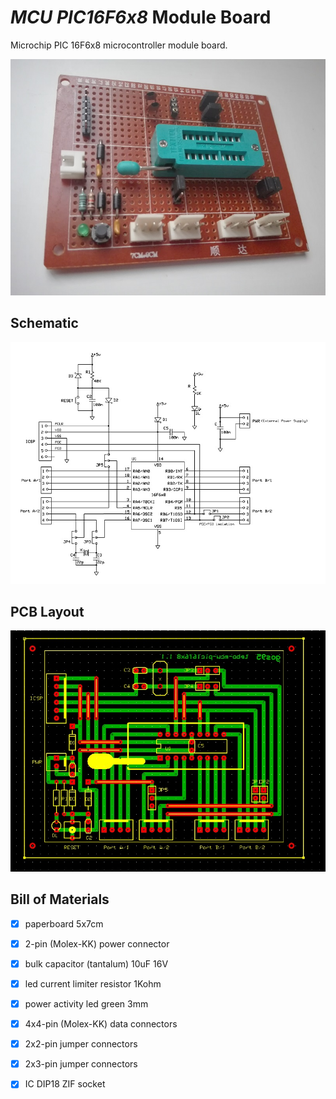 # *MCU PIC16F6x8* Module Board
Microchip PIC 16F6x8 microcontroller module board.

![mob-built](mob-mcu-16f6x8_built.jpg)


## Schematic
![mob-schematic](mob-mcu-16f6x8_sch.jpg)


## PCB Layout
![mob-pcb](mob-mcu-16f6x8_pcb.jpg)


## Bill of Materials
- [x] paperboard 5x7cm
- [x] 2-pin (Molex-KK) power connector
- [x] bulk capacitor (tantalum) 10uF 16V
- [x] led current limiter resistor 1Kohm
- [x] power activity led green 3mm

- [x] 4x4-pin (Molex-KK) data connectors
- [x] 2x2-pin  jumper connectors
- [x] 2x3-pin  jumper connectors
- [x] IC DIP18 ZIF socket